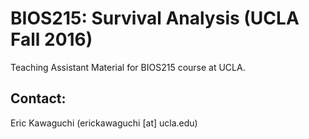 # BIOS215: Survival Analysis (UCLA Fall 2016)

Teaching Assistant Material for BIOS215 course at UCLA.



## Contact:
Eric Kawaguchi (erickawaguchi [at] ucla.edu)
